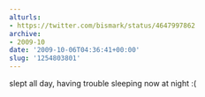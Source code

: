 ```yaml
---
alturls:
- https://twitter.com/bismark/status/4647997862
archive:
- 2009-10
date: '2009-10-06T04:36:41+00:00'
slug: '1254803801'
---
```


slept all day, having trouble sleeping now at night :(

